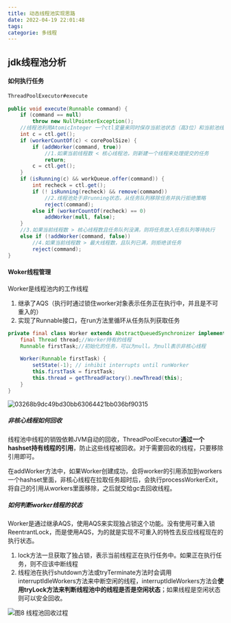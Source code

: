 ```yaml
---
title: 动态线程池实现思路
date: 2022-04-19 22:01:48
tags: 
categorie: 多线程
---
```


## jdk线程池分析

#### 如何执行任务

```java
ThreadPoolExecutor#execute
    
public void execute(Runnable command) {
    if (command == null)
        throw new NullPointerException();
    //线程池利用AtomicInteger 一个ctl变量来同时保存当前池状态（高3位）和当前池线程数（低29位）
    int c = ctl.get();
    if (workerCountOf(c) < corePoolSize) {
        if (addWorker(command, true))
            //1.如果当前线程数 < 核心线程池，则新建一个线程来处理提交的任务
            return;
        c = ctl.get();
    }
    if (isRunning(c) && workQueue.offer(command)) {
        int recheck = ctl.get();
        if (! isRunning(recheck) && remove(command))
            //2.线程池处于非running状态，从任务队列移除任务并执行拒绝策略
            reject(command);
        else if (workerCountOf(recheck) == 0)
            addWorker(null, false);
    }
    //3.如果当前线程数 > 核心线程数且任务队列没满，则将任务放入任务队列等待执行
    else if (!addWorker(command, false))
        //4.如果当前线程数 > 最大线程数，且队列已满，则拒绝该任务
        reject(command);
}
```



#### Woker线程管理

Worker是线程池内的工作线程

1. 继承了AQS（执行时通过锁住worker对象表示任务正在执行中，并且是不可重入的）
2. 实现了Runnable接口，在run方法里循环从任务队列获取任务

```java
private final class Worker extends AbstractQueuedSynchronizer implements Runnable{
    final Thread thread;//Worker持有的线程
    Runnable firstTask;//初始化的任务，可以为null。为null表示非核心线程
    
    Worker(Runnable firstTask) {
        setState(-1); // inhibit interrupts until runWorker
        this.firstTask = firstTask;
        this.thread = getThreadFactory().newThread(this);
    }
}
```

![03268b9dc49bd30bb63064421bb036bf90315](https://s2.loli.net/2022/04/21/uPRDxwmzYApgtif.png)

##### 非核心线程如何回收

线程池中线程的销毁依赖JVM自动的回收，ThreadPoolExecutor**通过一个hashset持有线程的引用**，防止这些线程被回收。对于需要回收的线程，只要移除引用即可。

在addWorker方法中，如果Worker创建成功，会将worker的引用添加到workers一个hashset里面，非核心线程在拉取任务超时后，会执行processWorkerExit，将自己的引用从workers里面移除，之后就交给gc去回收线程。

##### 如何判断worker线程的状态

Worker是通过继承AQS，使用AQS来实现独占锁这个功能。没有使用可重入锁ReentrantLock，而是使用AQS，为的就是实现不可重入的特性去反应线程现在的执行状态。

1. lock方法一旦获取了独占锁，表示当前线程正在执行任务中。如果正在执行任务，则不应该中断线程
2. 线程池在执行shutdown方法或tryTerminate方法时会调用interruptIdleWorkers方法来中断空闲的线程，interruptIdleWorkers方法会**使用tryLock方法来判断线程池中的线程是否是空闲状态**；如果线程是空闲状态则可以安全回收。

![图8 线程池回收过程](https://p1.meituan.net/travelcube/9d8dc9cebe59122127460f81a98894bb34085.png)
